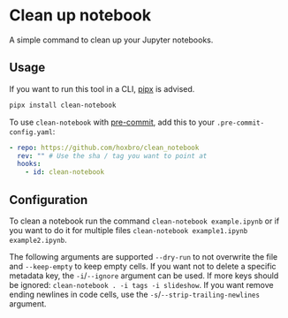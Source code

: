 # Clean up notebook

A simple command to clean up your Jupyter notebooks.

## Usage

If you want to run this tool in a CLI, [pipx](https://pypa.github.io/pipx/) is advised.

```bash
pipx install clean-notebook
```

To use `clean-notebook` with [pre-commit](https://pre-commit.com/), add this to your `.pre-commit-config.yaml`:

```yaml
- repo: https://github.com/hoxbro/clean_notebook
  rev: "" # Use the sha / tag you want to point at
  hooks:
    - id: clean-notebook
```

## Configuration

To clean a notebook run the command `clean-notebook example.ipynb` or if you want to do it for multiple files `clean-notebook example1.ipynb example2.ipynb`.

The following arguments are supported `--dry-run` to not overwrite the file and `--keep-empty` to keep empty cells. If you want not to delete a specific metadata key, the `-i`/`--ignore` argument can be used. If more keys should be ignored: `clean-notebook . -i tags -i slideshow`. If you want remove ending newlines in code cells, use the `-s`/`--strip-trailing-newlines` argument.
